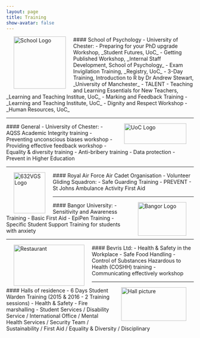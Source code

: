 ```yaml
---
layout: page
title: Training
show-avatar: false
---
```

<img src="https://b-kennedy0.github.io/assets/img/logos/UoC School of Psychology 2.jpg" alt="School Logo" width="140" height="140" style="float:left; border-width: 25px; margin-right: 20px; margin-left: 20px;"/>  
#### School of Psychology - University of Chester:
- Preparing for your PhD upgrade Workshop, _Student Futures, UoC_  
- Getting Published Workshop, _Internal Staff Development, School of Psychology_  
- Exam Invigilation Training, _Registry, UoC_  
- 3-Day Training, Introduction to R by Dr Andrew Stewart, _University of Manchester_  
- TALENT - Teaching and Learning Essentials for New Teachers, _Learning and Teaching Institue, UoC_  
- Marking and Feedback Training - _Learning and Teaching Institute, UoC_  
- Dignity and Respect Workshop - _Human Resources, UoC_  

---

<img src="https://b-kennedy0.github.io/assets/img/logos/UOC-Logo_2010.jpg" alt="UoC Logo" width="167" height="55" style="float:right; border-width: 10px; margin-right: 20px; margin-left: 20px;"/>  
#### General - University of Chester:  
- AQSS Academic Integrity training  
- Preventing unconscious biases workshop  
- Providing effective feedback workshop  
- Equality & diversity training  
- Anti-bribery training  
- Data protection  
- Prevent in Higher Education  

---

<img src="https://b-kennedy0.github.io/assets/img/logos/632vgscrest.png" alt="632VGS Logo" width="85" height="110" style="float:left; border-width: 25px; margin-right: 20px; margin-left: 20px;"/>  
#### Royal Air Force Air Cadet Organisation - Volunteer Gliding Squadron:  
- Safe Guarding Training
- PREVENT
- St Johns Ambulance Activity First Aid   

---

<img src="https://b-kennedy0.github.io/assets/img/logos/Bangor_Logo_A1.png" alt="Bangor Logo" width="130" height="90" style="float:right; border-width: 10px; margin-right: 20px; margin-left: 20px;"/>  
#### Bangor University:  
- Sensitivity and Awareness Training  
- Basic First Aid  
- EpiPen Training  
- Specific Student Support Training for students with anxiety   

---

<img src="https://b-kennedy0.github.io/assets/img/logos/restaurant.jpg" alt="Restaurant" width="190" height="110" style="float:left; border-width: 25px; margin-right: 20px; margin-left: 20px;"/>  
#### Bevris Ltd:  
- Health & Safety in the Workplace  
- Safe Food Handling  
- Control of Substances Hazardous to Health (COSHH) training  
- Communicating effectively workshop  

---

<img src="https://b-kennedy0.github.io/assets/img/logos/Halls picture.jpg" alt="Hall picture" width="175" height="90" style="float:right; border-width: 10px; margin-right: 20px; margin-left: 20px;"/>  
#### Halls of residence - 6 Days Student Warden Training (2015 & 2016 - 2 Training sessions) 
- Health & Safety  
- Fire marshalling  
- Student Services / Disability Service / International Office / Mental Health Services / Security Team / Sustainability / First Aid / Equality & Diversity / Disciplinary  
